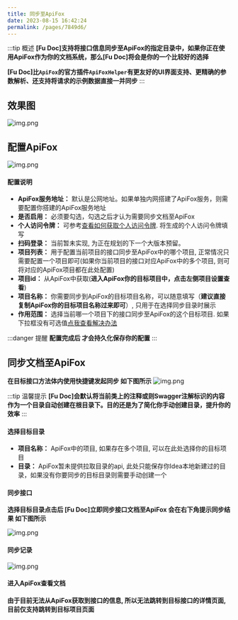 ```yaml
---
title: 同步至ApiFox
date: 2023-08-15 16:42:24
permalink: /pages/7849d6/
---
```


:::tip 概述
**[Fu Doc]支持将接口信息同步至ApiFox的指定目录中，如果你正在使用ApiFox作为你的文档系统，那么[Fu Doc]将会是你的一个比较好的选择**

**[Fu Doc]比`ApiFox`的官方插件`ApiFoxHelper`有更友好的UI界面支持、更精确的参数解析、还支持将请求的示例数据直接一并同步**
:::

## 效果图
![img.png](/img/sync/img_11.png)

## 配置ApiFox

![img.png](/img/sync/img_1.png)



#### 配置说明

- **ApiFox服务地址：<Badge  type="error" text="必填"/>** 默认是公网地址<Badge text="即免费版"/>。如果单独内网搭建了ApiFox服务，则需要配置你搭建的ApiFox服务地址
- **是否启用：<Badge  type="error" text="必填"/>** 必须要勾选，勾选之后才认为需要同步文档至ApiFox
- **个人访问令牌：<Badge  type="error" text="必填"/>** 可参考[查看如何获取个人访问令牌](https://apifox.com/help/openapi/). 将生成的个人访问令牌填写
- **扫码登录：** 当前暂未实现, 为正在规划的下一个大版本预留。
- **项目列表：<Badge  type="error" text="必填"/>** 用于配置当前项目的接口同步至ApiFox中的哪个项目, 正常情况只需要配置一个项目即可(如果你当前项目的接口对应ApiFox中的多个项目, 则可将对应的ApiFox项目都在此处配置)
- **项目id：<Badge  type="error" text="必填"/>** 从ApiFox中获取(**进入ApiFox你的目标项目中，点击左侧项目设置查看**)
- **项目名称：<Badge  type="error" text="必填"/>** 你需要同步到ApiFox的目标项目名称，可以随意填写（**建议直接复制ApiFox你的目标项目名称过来即可**）, 只用于在选择同步目录时展示
- **作用范围：<Badge  type="error" text="必填"/>** 选择当前哪一个项目下的接口同步至ApiFox的这个目标项目. 如果下拉框没有可选值[点我查看解决办法](/pages/047c9a)

:::danger 提醒
**配置完成后 <Badge  type="error" text="一定要点击OK按钮"/>才会持久化保存你的配置**
:::



## 同步文档至ApiFox
**在目标接口方法体内使用快捷键<Badge text="ALT+S"/>发起同步 如下图所示**
![img.png](/img/sync/img_2.png)

:::tip 温馨提示
**[Fu Doc]会默认将当前类上的注释或则Swagger注解标识的内容作为一个目录自动创建在根目录下。目的还是为了简化你手动创建目录，提升你的效率**
:::

#### 选择目标目录

- **项目名称：** ApiFox中的项目, 如果存在多个项目, 可以在此处选择你的目标项目
- **目录：** ApiFox暂未提供拉取目录的api, 此处只能保存你Idea本地新建过的目录，如果没有你要同步的目标目录则需要手动创建一个<Badge  type="error" text="支持多层级目录"/>

#### 同步接口

**选择目标目录点击<Badge text="OK按钮"/>后 [Fu Doc]立即同步接口文档至ApiFox 会在右下角提示同步结果 如下图所示**

![img.png](/img/sync/img_3.png)


#### 同步记录

![img.png](/img/sync/img_4.png)

#### 进入ApiFox查看文档

**由于目前无法从ApiFox获取到接口的信息, 所以无法跳转到目标接口的详情页面, 目前仅支持跳转到目标项目页面**

